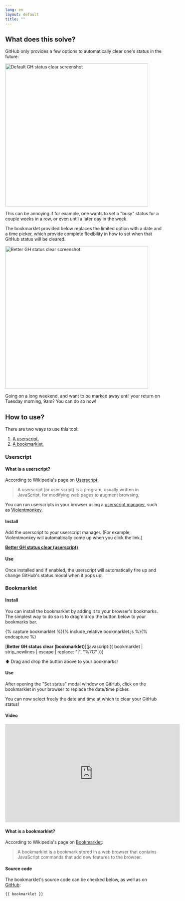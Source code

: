 ```yaml
---
lang: en
layout: default
title: ""
---
```


## What does this solve?

GitHub only provides a few options to automatically clear one's status in the future:

<img src="{{site.baseurl}}/static/gh-default-status-clear.png" alt="Default GH status clear screenshot" width="458" />

This can be annoying if for example, one wants to set a "busy" status for a couple weeks in a row, or even until a later day in the week.

The bookmarklet provided below replaces the limited option with a date and a time picker, which provide complete flexibility in how to set when that GitHub status will be cleared.

<img src="{{site.baseurl}}/static/better-gh-status-clear.png" alt="Better GH status clear screenshot" width="458" />

Going on a long weekend, and want to be marked away until your return on Tuesday morning, 9am? You can do so now!

## How to use?

There are two ways to use this tool:

1. [A userscript.](#userscript)
2. [A bookmarklet.](#bookmarklet)

### Userscript

#### What is a userscript?

According to Wikipedia's page on [Userscript](https://en.wikipedia.org/wiki/Userscript):

> A userscript (or user script) is a program, usually written in JavaScript, for modifying web pages to augment browsing.

You can run userscripts in your browser using a [userscript manager](https://en.wikipedia.org/wiki/Userscript_manager), such as [Violentmonkey](https://violentmonkey.github.io/).

#### Install

Add the userscript to your userscript manager. (For example, Violentmonkey will automatically come up when you click the link.)

[**Better GH status clear (userscript)**](https://github.com/davidstosik/better_gh_status_clear/raw/main/better-gh-status-clear.user.js)

#### Use

Once installed and if enabled, the userscript will automatically fire up and change GitHub's status modal when it pops up!

### Bookmarklet

#### Install

You can install the bookmarklet by adding it to your browser's bookmarks.
The simplest way to do so is to drag'n'drop the button below to your bookmarks bar.

{% capture bookmarklet %}{% include_relative bookmarklet.js %}{% endcapture %}

[**Better GH status clear (bookmarklet)**](javascript:{{ bookmarklet | strip_newlines | escape | replace: "|", "%7C" }})

⬆️  Drag and drop the button above to your bookmarks!

#### Use

After opening the "Set status" modal window on GitHub, click on the bookmarklet in your browser to replace the date/time picker.

You can now select freely the date and time at which to clear your GitHub status!

#### Video

<iframe width="560" height="315" src="https://www.youtube-nocookie.com/embed/i_ZYsciQHog" title="YouTube video player" frameborder="0" allow="accelerometer; autoplay; clipboard-write; encrypted-media; gyroscope; picture-in-picture" allowfullscreen></iframe>

#### What is a bookmarklet?

According to Wikipedia's page on [Bookmarklet](https://en.wikipedia.org/wiki/Bookmarklet):

> A bookmarklet is a bookmark stored in a web browser that contains JavaScript commands that add new features to the browser.

#### Source code

The bookmarklet's source code can be checked below, as well as on [GitHub](https://github.com/davidstosik/better_gh_status_clear):

```js
{{ bookmarklet }}
```
